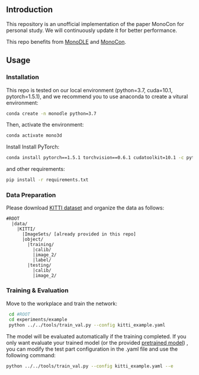 ## Introduction

This repository is an unofficial implementation of the paper MonoCon for personal study.
We will continuously update it for better performance.

This repo benefits from [MonoDLE](https://github.com/xinzhuma/monodle) and [MonoCon](https://github.com/Xianpeng919/MonoCon).

## Usage

### Installation
This repo is tested on our local environment (python=3.7, cuda=10.1, pytorch=1.5.1), and we recommend you to use anaconda to create a vitural environment:

```bash
conda create -n monodle python=3.7
```
Then, activate the environment:
```bash
conda activate mono3d
```

Install  Install PyTorch:

```bash
conda install pytorch==1.5.1 torchvision==0.6.1 cudatoolkit=10.1 -c pytorch
```

and other  requirements:
```bash
pip install -r requirements.txt
```

### Data Preparation
Please download [KITTI dataset](http://www.cvlibs.net/datasets/kitti/eval_object.php?obj_benchmark=3d) and organize the data as follows:

```
#ROOT
  |data/
    |KITTI/
      |ImageSets/ [already provided in this repo]
      |object/			
        |training/
          |calib/
          |image_2/
          |label/
        |testing/
          |calib/
          |image_2/
```

### Training & Evaluation

Move to the workplace and train the network:

```sh
 cd #ROOT
 cd experiments/example
 python ../../tools/train_val.py --config kitti_example.yaml
```
The model will be evaluated automatically if the training completed. If you only want evaluate your trained model (or the provided [pretrained model](https://drive.google.com/file/d/1jaGdvu_XFn5woX0eJ5I2R6wIcBLVMJV6/view?usp=sharing)) , you can modify the test part configuration in the .yaml file and use the following command:

```sh
python ../../tools/train_val.py --config kitti_example.yaml --e
```

